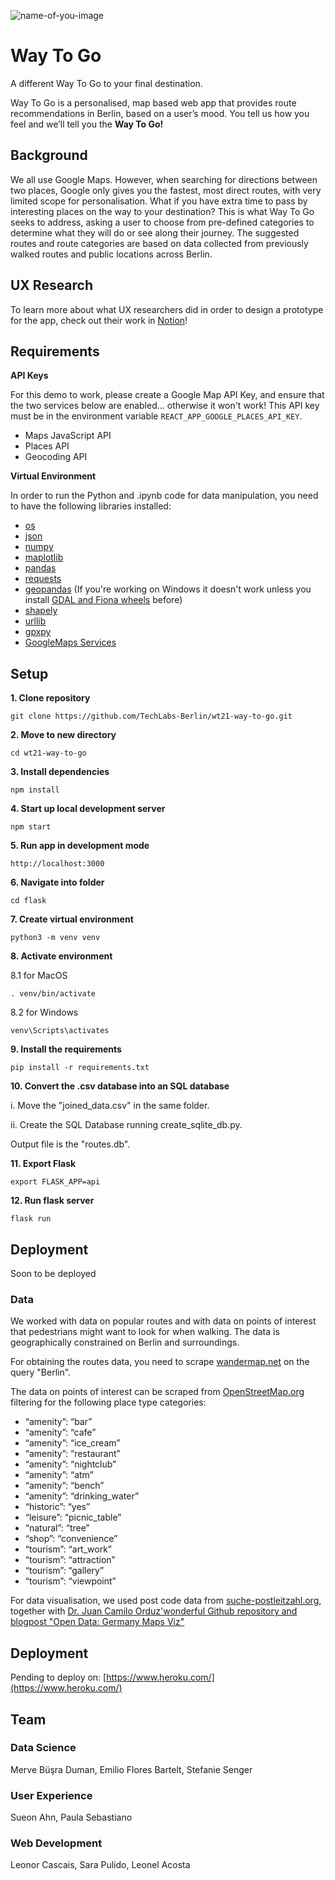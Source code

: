 ![name-of-you-image](https://github.com/TechLabs-Berlin/wt21-way-to-go/blob/main/src/images/wtg-logo-blue.png?raw=true)
# Way To Go

A different Way To Go to your final destination.

Way To Go is a personalised, map based web app that provides route recommendations in Berlin, based on a user’s mood. You tell us how you feel and we’ll tell you the **Way To Go!**

## Background

We all use Google Maps. However, when searching for directions between two places, Google only gives you the fastest, most direct routes, with very limited scope for personalisation. What if you have extra time to pass by interesting places on the way to your destination? This is what Way To Go seeks to address, asking a user to choose from pre-defined categories to determine what they will do or see along their journey. The suggested routes and route categories are based on data collected from previously walked routes and public locations across Berlin. 

## UX Research
To learn more about what UX researchers did in order to design a prototype for the app, check out their work in [Notion](https://sueon.notion.site/User-Experience-af8595c6f01d439082427b470a524045)!

## **Requirements**

**API Keys**

For this demo to work, please create a Google Map API Key, and ensure that the two services below are enabled... otherwise it won't work! This API key must be in the environment variable `REACT_APP_GOOGLE_PLACES_API_KEY`.

- Maps JavaScript API
- Places API
- Geocoding API

**Virtual Environment**

In order to run the Python and .ipynb code for data manipulation, you need to have the following libraries installed:

- [os](https://docs.python.org/3/library/os.html)
- [json](https://docs.python.org/3/library/json.html)
- [numpy](https://numpy.org/)
- [maplotlib](https://matplotlib.org/)
- [pandas](https://pandas.pydata.org/docs/)
- [requests](https://docs.python-requests.org/en/latest/)
- [geopandas](https://geopandas.org/en/stable/) (If you're working on Windows it doesn't work unless you install [GDAL and Fiona wheels](https://iotespresso.com/how-to-install-geopandas-on-windows/) before)
- [shapely](https://shapely.readthedocs.io/en/stable/manual.html)
- [urllib](https://docs.python.org/3/library/urllib.html)
- [gpxpy](https://github.com/tkrajina/gpxpy)
- [GoogleMaps Services](https://pythonrepo.com/repo/googlemaps-google-maps-services-python-python-third-party-apis-wrappers)

## Setup

**1. Clone repository**

```shell
git clone https://github.com/TechLabs-Berlin/wt21-way-to-go.git
```

**2. Move to new directory**

```shell
cd wt21-way-to-go
```

**3. Install dependencies**

```shell
npm install
```

**4. Start up local development server**

```shell
npm start
```

**5. Run app in development mode**

```shell
http://localhost:3000
```

**6. Navigate into folder**

```shell
cd flask
```

**7. Create virtual environment**

```shell
python3 -m venv venv
```

**8. Activate environment**

8.1 for MacOS

```shell
. venv/bin/activate
```

8.2 for Windows

```shell
venv\Scripts\activates
```

**9. Install the requirements**

```shell
pip install -r requirements.txt
```
**10. Convert the .csv database into an SQL database**

i. Move the "joined_data.csv" in the same folder. 

ii. Create the SQL Database running create_sqlite_db.py. 

Output file is the "routes.db".

**11. Export Flask**

```shell
export FLASK_APP=api
```

**12. Run flask server**

```shell
flask run
```

## Deployment

Soon to be deployed

### **Data**

We worked with data on popular routes and with data on points of interest that pedestrians might want to look for when walking. The data is geographically constrained on Berlin and surroundings.

For obtaining the routes data, you need to scrape [wandermap.net](https://github.com/TechLabs-Berlin/wt21-way-to-go/blob/main/wandermap.net) on the query "Berlin". 

The data on points of interest can be scraped from [OpenStreetMap.org](https://wiki.openstreetmap.org/wiki/Map_features) filtering for the following place type categories:

- “amenity”: “bar”
- “amenity”: “cafe”
- “amenity”: “ice_cream”
- “amenity”: “restaurant”
- “amenity”: “nightclub”
- “amenity”: “atm”
- “amenity”: “bench”
- “amenity”: “drinking_water”
- “historic”: “yes”
- “leisure”: “picnic_table”
- “natural”: “tree”
- “shop”: “convenience”
- “tourism”: “art_work”
- “tourism”: “attraction”
- “tourism”: “gallery”
- “tourism”: “viewpoint”

For data visualisation, we used post code data from [suche-postleitzahl.org](https://www.suche-postleitzahl.org/plz-karte-erstellen), together with [Dr. Juan Camilo Orduz'wonderful Github repository and blogpost "Open Data: Germany Maps Viz"](https://juanitorduz.github.io/germany_plots/)

## **Deployment**

Pending to deploy on: [https://www.heroku.com/](https://www.heroku.com/)

## **Team**

### **Data Science**

Merve Büşra Duman, Emilio Flores Bartelt, Stefanie Senger

### **User Experience**

Sueon Ahn, Paula Sebastiano

### **Web Development**

Leonor Cascais, Sara Pulido, Leonel Acosta